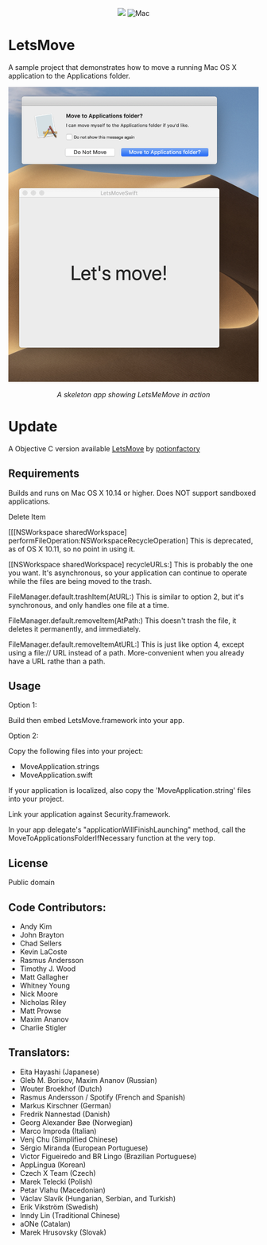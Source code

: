 <p align="center">
<img src="https://img.shields.io/badge/Swift-5.0-orange.svg" />
<img src="https://img.shields.io/badge/platforms-mac-brightgreen.svg?style=flat" alt="Mac" />
</p>




LetsMove
========

A sample project that demonstrates how to move a running Mac OS X application to the Applications folder.


<p align="center">
<img src="Doc/LetsMeMove.png" alt="Sample">
<p align="center">
<em>A skeleton app showing LetsMeMove in action</em>
</p>
</p>

# Update

A Objective C version available [LetsMove](https://github.com/potionfactory/LetsMove) by [potionfactory](https://github.com/potionfactory)



Requirements
------------
Builds and runs on Mac OS X 10.14 or higher. Does NOT support sandboxed applications.


 Delete Item

[[[NSWorkspace sharedWorkspace] performFileOperation:NSWorkspaceRecycleOperation]
This is deprecated, as of OS X 10.11, so no point in using it.

[[NSWorkspace sharedWorkspace] recycleURLs:]
This is probably the one you want. It's asynchronous, so your application can continue to operate while the files are being moved to the trash.

FileManager.default.trashItem(AtURL:)
This is similar to option 2, but it's synchronous, and only handles one file at a time.

FileManager.default.removeItem(AtPath:)
This doesn't trash the file, it deletes it permanently, and immediately.

FileManager.default.removeItemAtURL:]
This is just like option 4, except using a file:// URL instead of a path. More-convenient when you already have a URL rathe than a path.





Usage
-----

Option 1:

Build then embed LetsMove.framework into your app.

Option 2:

Copy the following files into your project:

- MoveApplication.strings
- MoveApplication.swift


If your application is localized, also copy the 'MoveApplication.string' files into your project.

Link your application against Security.framework.

In your app delegate's "applicationWillFinishLaunching" method, call the MoveToApplicationsFolderIfNecessary function at the very top.


License
-------
Public domain




Code Contributors:
-------------
* Andy Kim
* John Brayton
* Chad Sellers
* Kevin LaCoste
* Rasmus Andersson
* Timothy J. Wood
* Matt Gallagher
* Whitney Young
* Nick Moore
* Nicholas Riley
* Matt Prowse
* Maxim Ananov
* Charlie Stigler


Translators:
------------
* Eita Hayashi (Japanese)
* Gleb M. Borisov, Maxim Ananov (Russian)
* Wouter Broekhof (Dutch)
* Rasmus Andersson / Spotify (French and Spanish)
* Markus Kirschner (German)
* Fredrik Nannestad (Danish)
* Georg Alexander Bøe (Norwegian)
* Marco Improda (Italian)
* Venj Chu (Simplified Chinese)
* Sérgio Miranda (European Portuguese)
* Victor Figueiredo and BR Lingo (Brazilian Portuguese)
* AppLingua (Korean)
* Czech X Team (Czech)
* Marek Telecki (Polish)
* Petar Vlahu (Macedonian)
* Václav Slavík (Hungarian, Serbian, and Turkish)
* Erik Vikström (Swedish)
* Inndy Lin (Traditional Chinese)
* aONe (Catalan)
* Marek Hrusovsky (Slovak)

